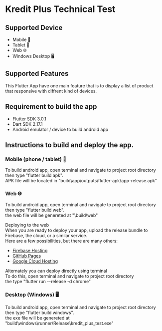 # Kredit Plus Technical Test


## Supported Device
- Mobile :iphone:	
- Tablet :iphone:	
- Web :globe_with_meridians:
- Windows Desktop :desktop_computer:

## Supported Features
This Flutter App have one main feature that is to display a list of product
that responsive with diffrent kind of devices.

## Requirement to build the app
- Flutter SDK 3.0.1
- Dart SDK 2.17.1
- Android emulator / device to build android app

## Instructions to build and deploy the app.
### Mobile (phone / tablet) :iphone:	
To build android app, open terminal and navigate to project root directory <br/>
then type "flutter build apk". <br/>
APK file will be located in "build\app\outputs\flutter-apk\app-release.apk"

### Web :globe_with_meridians:
To build android app, open terminal and navigate to project root directory <br/>
then type "flutter build web". <br/>
the web file will be genereted at "\build\web"

Deploying to the web <br/>
When you are ready to deploy your app, upload the release bundle to Firebase, the cloud, or a similar service. <br/>
Here are a few possibilities, but there are many others:
- [Firebase Hosting](https://firebase.google.com/docs/hosting)
- [GitHub Pages](https://pages.github.com/)
- [Google Cloud Hosting](https://cloud.google.com/solutions/web-hosting)

Alternately you can deploy directly using terminal <br/>
To do this, open terminal and navigate to project root directory <br/>
the type "flutter run --release -d chrome"

### Desktop (Windows) :desktop_computer:
To build android app, open terminal and navigate to project root directory <br/>
then type "flutter build windows". <br/>
the exe file will be genereted at "build\windows\runner\Release\kredit_plus_test.exe"
